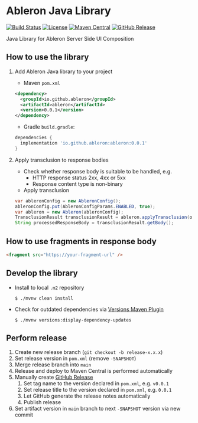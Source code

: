 # Ableron Java Library
[![Build Status](https://github.com/ableron/ableron-java/actions/workflows/main.yml/badge.svg)](https://github.com/ableron/ableron-java/actions/workflows/main.yml)
[![License](https://img.shields.io/github/license/ableron/ableron-java)](https://github.com/ableron/ableron-java/blob/main/LICENSE)
[![Maven Central](https://maven-badges.herokuapp.com/maven-central/io.github.ableron/ableron/badge.svg)](https://mvnrepository.com/artifact/io.github.ableron/ableron)
[![GitHub Release](https://img.shields.io/github/v/release/ableron/ableron-java.svg)](https://github.com/ableron/ableron-java/releases)

Java Library for Ableron Server Side UI Composition

## How to use the library
1. Add Ableron Java library to your project
   * Maven `pom.xml`
   ```xml
   <dependency>
     <groupId>io.github.ableron</groupId>
     <artifactId>ableron</artifactId>
     <version>0.0.1</version>
   </dependency>
   ```

   * Gradle `build.gradle`:
   ```groovy
   dependencies {
     implementation 'io.github.ableron:ableron:0.0.1'
   }
   ```
2. Apply transclusion to response bodies
   * Check whether response body is suitable to be handled, e.g.
     * HTTP response status 2xx, 4xx or 5xx
     * Response content type is non-binary
   * Apply transclusion
   ```java
   var ableronConfig = new AbleronConfig();
   ableronConfig.put(AbleronConfigParams.ENABLED, true);
   var ableron = new Ableron(ableronConfig);
   TransclusionResult transclusionResult = ableron.applyTransclusion(originalResponseBody);
   String processedResponseBody = transclusionResult.getBody();
   ```

## How to use fragments in response body
  ```html
  <fragment src="https://your-fragment-url" />
  ```

## Develop the library
* Install to local `.m2` repository
  ```console
  $ ./mvnw clean install
  ```
* Check for outdated dependencies via [Versions Maven Plugin](https://www.mojohaus.org/versions/versions-maven-plugin/index.html)
  ```console
  $ ./mvnw versions:display-dependency-updates
  ```

## Perform release
1. Create new release branch (`git checkout -b release-x.x.x`)
2. Set release version in `pom.xml` (remove `-SNAPSHOT`)
3. Merge release branch into `main`
4. Release and deploy to Maven Central is performed automatically
5. Manually create [GitHub Release](https://github.com/ableron/ableron-java/releases/new)
   1. Set tag name to the version declared in `pom.xml`, e.g. `v0.0.1`
   2. Set release title to the version declared in `pom.xml`, e.g. `0.0.1`
   3. Let GitHub generate the release notes automatically
   4. Publish release
6. Set artifact version in `main` branch to next `-SNAPSHOT` version via new commit
